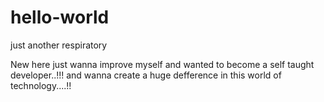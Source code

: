 # hello-world
just another respiratory

New here just wanna improve myself and wanted to become a self taught developer..!!!
and wanna create a huge defference in this world of technology....!!
